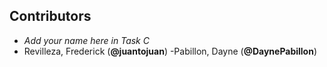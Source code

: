 ## Contributors

- _Add your name here in Task C_
- Revilleza, Frederick (**@juantojuan**)
-Pabillon, Dayne (**@DaynePabillon**) 

